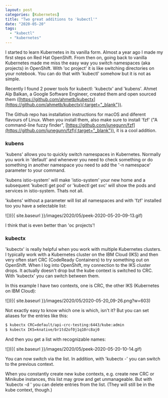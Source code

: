 ```yaml
---
layout: post
categories: [Kubernetes]
title: "Two great additions to 'kubectl'"
date: "2020-05-20"
tags: 
  - "kubectl"
  - "kubernetes"
---
```


I started to learn Kubernetes in its vanilla form. Almost a year ago I made my first steps on Red Hat OpenShift. From then on, going back to vanilla Kubernetes made me miss the easy way you switch namespaces (aka projects) in OpenShift. With 'oc project' it is like switching directories on your notebook. You can do that with 'kubectl' somehow but it is not as simple.

Recently I found 2 power tools for kubectl: 'kubectx' and 'kubens'. Ahmet Alp Balkan, a Google Software Engineer, created them and open sourced them ([https://github.com/ahmetb/kubectx](https://github.com/ahmetb/kubectx){:target="_blank"}).

The Github repo has installation instructions for macOS and diferent flavours of Linux. When you install them, also make sure to install 'fzf' ("A command-line fuzzy finder", [https://github.com/junegunn/fzf](https://github.com/junegunn/fzf){:target="_blank"}), it is a cool addition.

### kubens

'kubens' allows you to quickly switch namespaces in Kubernetes. Normally you work in 'default' and whenever you need to check something or do something in another namespace you need to add the '-n namespace' parameter to your command.

'kubens istio-system' will make 'istio-system' your new home and a subsequent 'kubectl get pod' or 'kubectl get svc' will show the pods and services in istio-system. Thats not all.

'kubens' without a parameter will list all namespaces and with 'fzf' installed too you have a selectable list:

![]({{ site.baseurl }}/images/2020/05/peek-2020-05-20-09-13.gif)

I think that is even better than 'oc projects'!

### kubectx

'kubectx' is really helpful when you work with multiple Kubernetes clusters. I typically work with a Kubernetes cluster on the IBM Cloud (IKS) and then very often start CRC (CodeReady Containers) to try something out on OpenShift. When I log into OpenShift, my connection to the IKS cluster drops. It actually doesn't drop but the kube context is switched to CRC. With 'kubectx' you can switch between them.

In this example I have two contexts, one is CRC, the other IKS (Kubernetes on IBM Cloud):

![]({{ site.baseurl }}/images/2020/05/2020-05-20_09-26.png?w=603)

Not exactly easy to know which one is which, isn't it? But you can set aliases for the entries like this:

```sh
$ kubectx CRC=default/api-crc-testing:6443/kube:admin
$ kubectx IKS=knative/br1td2of0j1q10rc8aj0
```

And then you get a list with recognizable names:

![]({{ site.baseurl }}/images/2020/05/peek-2020-05-20-10-14.gif)

You can now switch via the list. In addition, with 'kubectx -' you can switch to the previous context.

When you constantly create new kube contexts, e.g. create new CRC or Minikube instances, this list may grow and get unmanageable. But with 'kubectx -d <NAME>' you can delete entries from the list. (They will still be in the kube context, though.)
